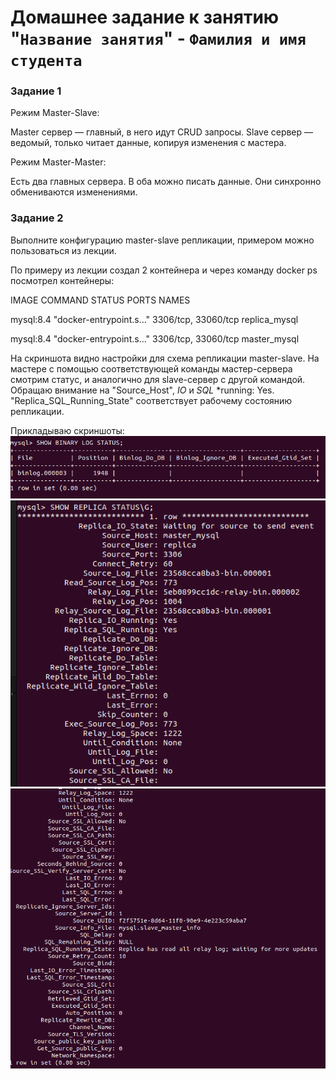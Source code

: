 # Домашнее задание к занятию "`Название занятия`" - `Фамилия и имя студента`

### Задание 1

Режим Master-Slave:

Master сервер — главный, в него идут CRUD запросы. Slave сервер — ведомый, только читает данные, копируя изменения с мастера.

Режим Master-Master:

Есть два главных сервера. В оба можно писать данные. Они синхронно обмениваются изменениями.

### Задание 2

Выполните конфигурацию master-slave репликации, примером можно пользоваться из лекции.

По примеру из лекции создал 2 контейнера и через команду docker ps посмотрел контейнеры:

IMAGE COMMAND STATUS PORTS NAMES

mysql:8.4 "docker-entrypoint.s…" 3306/tcp, 33060/tcp replica_mysql

mysql:8.4 "docker-entrypoint.s…" 3306/tcp, 33060/tcp master_mysql

На скриншота видно настройки для схема репликации master-slave. На мастере с помощью соответствующей команды мастер-сервера смотрим статус, и аналогично для slave-сервер с другой командой. Обращаю внимание на "Source_Host", *IO* и *SQL* *running: Yes. "Replica_SQL_Running_State" соответствует рабочему состоянию репликации.

Прикладываю скриншоты:
![Статус master сервера](images/1.png)
![Статус 1 часть slave сервера](images/2.png)
![Статус 2 часть slave сервера](images/3.png)
